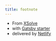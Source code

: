 ```yaml
---
title: footnote
---
```

* From [XSolve](https://xsolve.software/)
* with [Gatsby starter](https://github.com/greglobinski/gatsby-starter-personal-blog/)
* delivered by [Netlify](https://www.netlify.com/)
